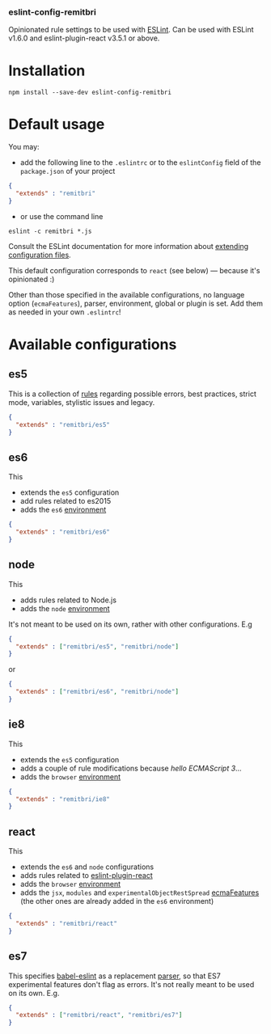 ### eslint-config-remitbri

Opinionated rule settings to be used with [ESLint](http://eslint.org/). Can be used with ESLint v1.6.0 and eslint-plugin-react v3.5.1 or above.

# Installation
```shell
npm install --save-dev eslint-config-remitbri
```

# Default usage
You may:

 - add the following line to the `.eslintrc` or to the `eslintConfig` field of the `package.json` of your project
```json
{
  "extends" : "remitbri"
}
```

 - or use the command line
 ```shell
 eslint -c remitbri *.js
 ```

Consult the ESLint documentation for more information about [extending configuration files](http://eslint.org/docs/user-guide/configuring#extending-configuration-files).

This default configuration corresponds to `react` (see below) — because it's opinionated :)

Other than those specified in the available configurations, no language option (`ecmaFeatures`), parser, environment, global or plugin is set. Add them as needed in your own `.eslintrc`!

# Available configurations
## es5
This is a collection of [rules](http://eslint.org/docs/rules/) regarding possible errors, best practices, strict mode, variables, stylistic issues and legacy.

```json
{
  "extends" : "remitbri/es5"
}
```

## es6
This
 - extends the `es5` configuration
 - add rules related to es2015
 - adds the `es6` [environment](http://eslint.org/docs/user-guide/configuring#specifying-environments)

```json
{
  "extends" : "remitbri/es6"
}
```

## node
This
 - adds rules related to Node.js
 - adds the `node` [environment](http://eslint.org/docs/user-guide/configuring#specifying-environments)

It's not meant to be used on its own, rather with other configurations. E.g

```json
{
  "extends" : ["remitbri/es5", "remitbri/node"]
}
```

or

```json
{
  "extends" : ["remitbri/es6", "remitbri/node"]
}
```

## ie8
This
 - extends the `es5` configuration
 - adds a couple of rule modifications because *hello ECMAScript 3*…
 - adds the `browser` [environment](http://eslint.org/docs/user-guide/configuring#specifying-environments)

```json
{
  "extends" : "remitbri/ie8"
}
```
## react
This
 - extends the `es6` and `node` configurations
 - adds rules related to [eslint-plugin-react](https://github.com/yannickcr/eslint-plugin-react)
 - adds the `browser` [environment](http://eslint.org/docs/user-guide/configuring#specifying-environments)
 - adds the `jsx`, `modules` and `experimentalObjectRestSpread` [ecmaFeatures](http://eslint.org/docs/user-guide/configuring#specifying-language-options) (the other ones are already added in the `es6` environment)

```json
{
  "extends" : "remitbri/react"
}
```
## es7
This specifies [babel-eslint](https://npmjs.com/package/babel-eslint) as a replacement [parser](http://eslint.org/docs/user-guide/configuring#specifying-parser), so that ES7 experimental features don't flag as errors. It's not really meant to be used on its own. E.g.
```json
{
  "extends" : ["remitbri/react", "remitbri/es7"]
}
```
